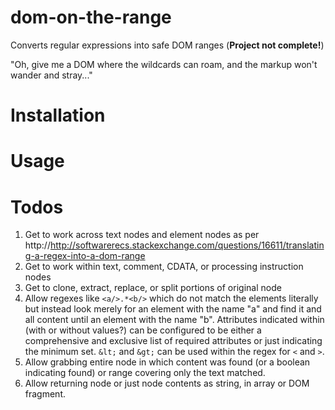 # dom-on-the-range
Converts regular expressions into safe DOM ranges (**Project not complete!**)

"Oh, give me a DOM where the wildcards can roam, and the markup won't wander and stray..."

# Installation

# Usage



# Todos
1. Get to work across text nodes and element nodes as per http://http://softwarerecs.stackexchange.com/questions/16611/translating-a-regex-into-a-dom-range
2. Get to work within text, comment, CDATA, or processing instruction nodes
3. Get to clone, extract, replace, or split portions of original node
4. Allow regexes like `<a/>.*<b/>` which do not match the elements literally but instead look merely for an element with the name "a" and find it and all content until an element with the name "b". Attributes indicated within (with or without values?) can be configured to be either a comprehensive and exclusive list of required attributes or just indicating the minimum set. `&lt;` and `&gt;` can be used within the regex for `<` and `>`.
5. Allow grabbing entire node in which content was found (or a boolean indicating found) or range covering only the text matched.
6. Allow returning node or just node contents as string, in array or DOM fragment.
